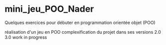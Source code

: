 # mini_jeu_POO_Nader

Quelques exercices pour débuter en programmation orientée objet (POO)

réalisation d'un jeu en POO
complexification du projet dans ses versions 2.0
3.0 work in progress
